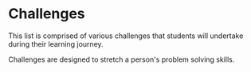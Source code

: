 # Challenges

This list is comprised of various challenges that students will undertake during their learning journey.

Challenges are designed to stretch a person's problem solving skills.


